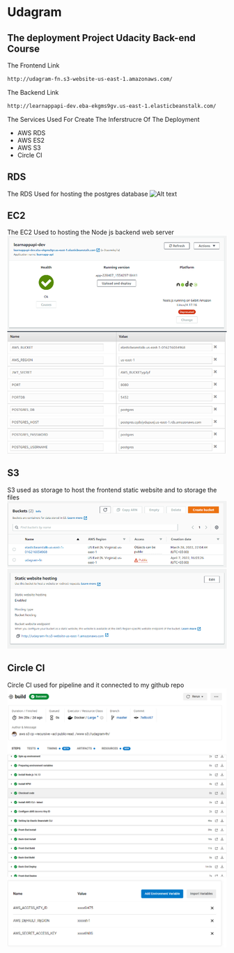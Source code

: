 # Udagram

## The deployment Project Udacity Back-end Course

The Frontend Link

```sh
http://udagram-fn.s3-website-us-east-1.amazonaws.com/
```

The Backend Link

```sh
http://learnappapi-dev.eba-ekgms9gv.us-east-1.elasticbeanstalk.com/
```

The Services Used For Create The Inferstrucre Of The Deployment

- AWS RDS
- AWS ES2
- AWS S3
- Circle CI

## RDS

The RDS Used for hosting the postgres database
![Alt text](docs/images/postgres-screanshot.png)

## EC2

The EC2 Used to hosting the Node js backend web server
![Alt text](docs/images/nodejs-screanshot.png)
![Alt text](docs/images/configration-sceanshot.png)

## S3

S3 used as storage to host the frontend static website and to storage the files
![Alt text](docs/images/s3-screanshot.png)
![Alt text](docs/images/website-screanshot.png)

## Circle CI

Circle CI used for pipeline and it connected to my github repo  
![Alt text](docs/images/pipeline-1.png)
![Alt text](docs/images/pipeline-2.png)
![Alt text](docs/images/pipeline-3.png)
